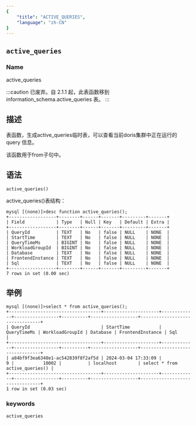 ```yaml
---
{
    "title": "ACTIVE_QUERIES",
    "language": "zh-CN"
}
---
```


<!--
Licensed to the Apache Software Foundation (ASF) under one
or more contributor license agreements.  See the NOTICE file
distributed with this work for additional information
regarding copyright ownership.  The ASF licenses this file
to you under the Apache License, Version 2.0 (the
"License"); you may not use this file except in compliance
with the License.  You may obtain a copy of the License at

  http://www.apache.org/licenses/LICENSE-2.0

Unless required by applicable law or agreed to in writing,
software distributed under the License is distributed on an
"AS IS" BASIS, WITHOUT WARRANTIES OR CONDITIONS OF ANY
KIND, either express or implied.  See the License for the
specific language governing permissions and limitations
under the License.
-->

## `active_queries`

### Name

active_queries

:::caution
已废弃。自 2.1.1 起，此表函数移到 information_schema.active_queries 表。
:::

## 描述

表函数，生成active_queries临时表，可以查看当前doris集群中正在运行的 query 信息。

该函数用于from子句中。

## 语法
`active_queries()`

active_queries()表结构：
```
mysql [(none)]>desc function active_queries();
+------------------+--------+------+-------+---------+-------+
| Field            | Type   | Null | Key   | Default | Extra |
+------------------+--------+------+-------+---------+-------+
| QueryId          | TEXT   | No   | false | NULL    | NONE  |
| StartTime        | TEXT   | No   | false | NULL    | NONE  |
| QueryTimeMs      | BIGINT | No   | false | NULL    | NONE  |
| WorkloadGroupId  | BIGINT | No   | false | NULL    | NONE  |
| Database         | TEXT   | No   | false | NULL    | NONE  |
| FrontendInstance | TEXT   | No   | false | NULL    | NONE  |
| Sql              | TEXT   | No   | false | NULL    | NONE  |
+------------------+--------+------+-------+---------+-------+
7 rows in set (0.00 sec)
```

## 举例
```
mysql [(none)]>select * from active_queries();
+-----------------------------------+---------------------+-------------+-----------------+----------+------------------+--------------------------------+
| QueryId                           | StartTime           | QueryTimeMs | WorkloadGroupId | Database | FrontendInstance | Sql                            |
+-----------------------------------+---------------------+-------------+-----------------+----------+------------------+--------------------------------+
| a84bf9f3ea6348e1-ac542839f8f2af5d | 2024-03-04 17:33:09 |           9 |           10002 |          | localhost        | select * from active_queries() |
+-----------------------------------+---------------------+-------------+-----------------+----------+------------------+--------------------------------+
1 row in set (0.03 sec)
```

### keywords

    active_queries
